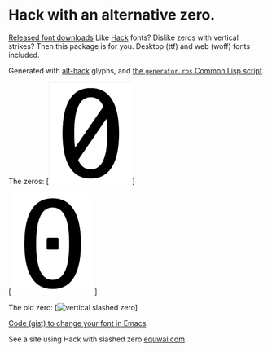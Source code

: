 # Hack with an alternative zero.

[Released font downloads](https://www.equwal.com/alt-hacks.html)
Like [Hack](https://github.com/ryanoasis/nerd-fonts) fonts? Dislike
zeros with vertical strikes? Then this package is for you. Desktop (ttf)
and web (woff) fonts included.

Generated with [alt-hack](https://github.com/source-foundry/alt-hack) glyphs,
and [the `generator.ros` Common Lisp script](https://github.com/equwal/alt-hack/tree/generator.ros).

The zeros:
[![forward slashed zero](zero.png)]

[![dotted zero](zero-doot.png)]

The old zero:
[![vertical slashed zero](hack-vertz.png)]

[Code (gist) to change your font in Emacs](https://gist.github.com/equwal/89b1ef5ac8d4d737cfd37f66e9ba4895).

See a site using Hack with slashed zero [equwal.com](https://www.equwal.com/).
